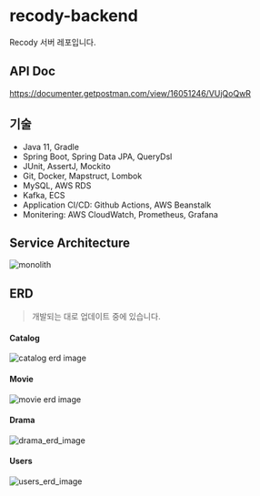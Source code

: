 # recody-backend
Recody 서버 레포입니다. 

## API Doc
https://documenter.getpostman.com/view/16051246/VUjQoQwR

## 기술

- Java 11, Gradle
- Spring Boot, Spring Data JPA, QueryDsl
- JUnit, AssertJ, Mockito
- Git, Docker, Mapstruct, Lombok
- MySQL, AWS RDS
- Kafka, ECS
- Application CI/CD: Github Actions, AWS Beanstalk
- Monitering: AWS CloudWatch, Prometheus, Grafana

## Service Architecture
![monolith](https://www.notion.so/image/https%3A%2F%2Fs3-us-west-2.amazonaws.com%2Fsecure.notion-static.com%2Fc3f39c2f-4508-4d3e-b652-3d0a137a462e%2FRecody-Recody_Modular_Monolith.png?table=block&id=fb0df6c5-9260-49e1-83e4-f6efa1282a2e&spaceId=b64697ca-c3cf-4a8b-a2bc-34db0da0bef9&width=2000&userId=85676345-7838-4f4f-a5ab-a8781c6ff651)


## ERD
> 개발되는 대로 업데이트 중에 있습니다. 

#### Catalog
![catalog erd image](https://www.notion.so/image/https%3A%2F%2Fs3-us-west-2.amazonaws.com%2Fsecure.notion-static.com%2F8183dcea-365c-4d3d-8ac7-e341002f0a48%2FUntitled.png?id=e32e1da6-8204-474a-ae0e-461665dd94a6&table=block&spaceId=b64697ca-c3cf-4a8b-a2bc-34db0da0bef9&width=2000&userId=85676345-7838-4f4f-a5ab-a8781c6ff651)


#### Movie
![movie erd image](https://www.notion.so/image/https%3A%2F%2Fs3-us-west-2.amazonaws.com%2Fsecure.notion-static.com%2Fbf377995-c444-43de-8226-a85de503dcb7%2FUntitled.png?id=54d5e51a-97a5-443e-bca6-8736c532eb22&table=block&spaceId=b64697ca-c3cf-4a8b-a2bc-34db0da0bef9&width=2000&userId=85676345-7838-4f4f-a5ab-a8781c6ff651)


#### Drama
![drama_erd_image](https://www.notion.so/image/https%3A%2F%2Fs3-us-west-2.amazonaws.com%2Fsecure.notion-static.com%2F21a9fffe-540e-4794-a919-05d7a9b9dcc2%2FUntitled.png?table=block&id=7975f0d8-88b8-46e9-ab10-637875e39256&spaceId=b64697ca-c3cf-4a8b-a2bc-34db0da0bef9&width=2000&userId=85676345-7838-4f4f-a5ab-a8781c6ff651)


#### Users
![users_erd_image](https://www.notion.so/image/https%3A%2F%2Fs3-us-west-2.amazonaws.com%2Fsecure.notion-static.com%2Fbecb4ccb-424c-4305-a1e4-432dd089c65e%2FUntitled.png?table=block&id=b6ae95bb-9e2d-4c67-944c-2c6ae28b8f0a&spaceId=b64697ca-c3cf-4a8b-a2bc-34db0da0bef9&width=2000&userId=85676345-7838-4f4f-a5ab-a8781c6ff651)

